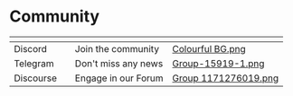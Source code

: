 # Community

<table data-view="cards"><thead><tr><th></th><th></th><th></th><th data-hidden data-card-cover data-type="files"></th></tr></thead><tbody><tr><td>Discord</td><td></td><td>Join the community</td><td><a href="../.gitbook/assets/Colourful BG.png">Colourful BG.png</a></td></tr><tr><td>Telegram</td><td></td><td>Don't miss any news</td><td><a href="../.gitbook/assets/Group-15919-1.png">Group-15919-1.png</a></td></tr><tr><td>Discourse</td><td></td><td>Engage in our Forum</td><td><a href="../.gitbook/assets/Group 1171276019.png">Group 1171276019.png</a></td></tr></tbody></table>

